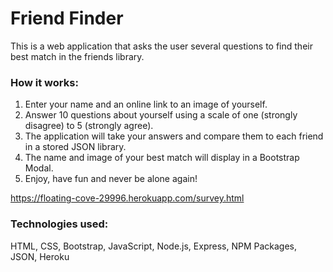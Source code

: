 # Friend Finder

This is a web application that asks the user several questions to find their best match in the friends library.

### How it works:
1. Enter your name and an online link to an image of yourself.
2. Answer 10 questions about yourself using a scale of one (strongly disagree) to 5 (strongly agree).
2. The application will take your answers and compare them to each friend in a stored JSON library.
3. The name and image of your best match will display in a Bootstrap Modal.
4. Enjoy, have fun and never be alone again!

https://floating-cove-29996.herokuapp.com/survey.html

### Technologies used:
HTML, CSS, Bootstrap, JavaScript, Node.js, Express, NPM Packages, JSON, Heroku
